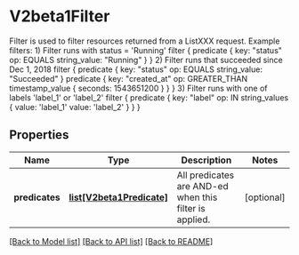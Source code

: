 # V2beta1Filter

Filter is used to filter resources returned from a ListXXX request.  Example filters: 1) Filter runs with status = 'Running' filter {   predicate {     key: \"status\"     op: EQUALS     string_value: \"Running\"   } }  2) Filter runs that succeeded since Dec 1, 2018 filter {   predicate {     key: \"status\"     op: EQUALS     string_value: \"Succeeded\"   }   predicate {     key: \"created_at\"     op: GREATER_THAN     timestamp_value {       seconds: 1543651200     }   } }  3) Filter runs with one of labels 'label_1' or 'label_2'  filter {   predicate {     key: \"label\"     op: IN     string_values {       value: 'label_1'       value: 'label_2'     }   } }
## Properties
Name | Type | Description | Notes
------------ | ------------- | ------------- | -------------
**predicates** | [**list[V2beta1Predicate]**](V2beta1Predicate.md) | All predicates are AND-ed when this filter is applied. | [optional] 

[[Back to Model list]](../README.md#documentation-for-models) [[Back to API list]](../README.md#documentation-for-api-endpoints) [[Back to README]](../README.md)


